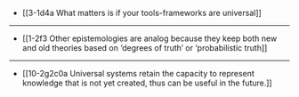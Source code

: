 - [[3-1d4a What matters is if your tools-frameworks are universal]]
---
- [[1-2f3 Other epistemologies are analog because they keep both new and old theories based on ‘degrees of truth’ or ‘probabilistic truth]]
---
- [[10-2g2c0a Universal systems retain the capacity to represent knowledge that is not yet created, thus can be useful in the future.]]
